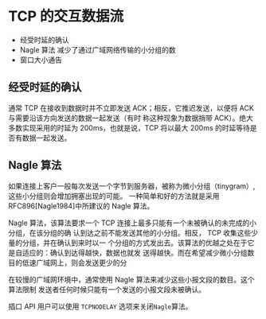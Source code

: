 # TCP 的交互数据流

- 经受时延的确认
- Nagle 算法 减少了通过广域网络传输的小分组的数
- 窗口大小通告

## 经受时延的确认

通常 TCP 在接收到数据时并不立即发送 ACK；相反，它推迟发送，以便将 ACK 与需要沿该方向发送的数据一起发送（有时
称这种现象为数据捎带 ACK）。绝大多数实现采用的时延为 200ms，也就是说，TCP 将以最大 200ms 的时延等待是否有数据一起发送。

## Nagle 算法

如果连接上客户一般每次发送一个字节到服务器，被称为微小分组（tinygram）,这些小分组则会增加拥塞出现的可能。
一种简单和好的方法就是采用 RFC896[Nagle1984]中所建议的 Nagle 算法。

Nagle 算法，该算法要求一个 TCP 连接上最多只能有一个未被确认的未完成的小分组，在该分组的确
认到达之前不能发送其他的小分组。相反， TCP 收集这些少量的分组，并在确认到来时以一
个分组的方式发出去。该算法的优越之处在于它是自适应的：确认到达得越快，数据也就发
送得越快。而在希望减少微小分组数目的低速广域网上，则会发送更少的分

在较慢的广域网环境中，通常使用 Nagle 算法来减少这些小报文段的数目。这个算法限制
发送者任何时候只能有一个发送的小报文段未被确认。

插口 API 用户可以使用 `TCPNODELAY` 选项来关闭`Nagle`算法。
